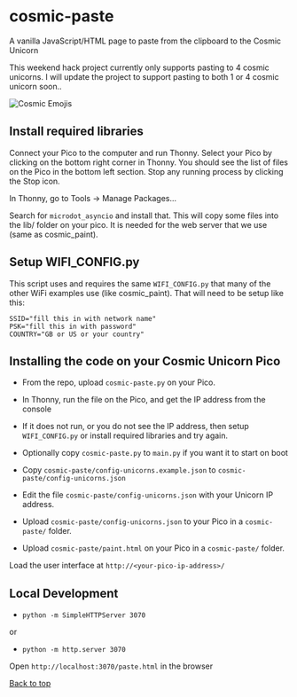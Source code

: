 # cosmic-paste

A vanilla JavaScript/HTML page to paste from the clipboard to the Cosmic Unicorn

This weekend hack project currently only supports pasting to 4 cosmic unicorns. I will update the project to support pasting to both 1 or 4 cosmic unicorn soon..

![Cosmic Emojis](https://chriscarey.com/images/pimoroni/unicorn/cosmic-paste-1.jpeg "Cosmic Paste")

## Install required libraries

Connect your Pico to the computer and run Thonny. Select your Pico by clicking on the bottom right corner in Thonny. You should see the list of files on the Pico in the bottom left section. Stop any running process by clicking the Stop icon.

In Thonny, go to Tools -> Manage Packages...

Search for `microdot_asyncio` and install that. This will copy some files into the lib/ folder on your pico. It is needed for the web server that we use (same as cosmic_paint).

## Setup WIFI_CONFIG.py

This script uses and requires the same `WIFI_CONFIG.py` that many of the other WiFi examples use (like cosmic_paint). That will need to be setup like this:
```
SSID="fill this in with network name"
PSK="fill this in with password"
COUNTRY="GB or US or your country"
```

## Installing the code on your Cosmic Unicorn Pico

- From the repo, upload `cosmic-paste.py` on your Pico.
- In Thonny, run the file on the Pico, and get the IP address from the console
- If it does not run, or you do not see the IP address, then setup `WIFI_CONFIG.py` or install required libraries and try again.
- Optionally copy `cosmic-paste.py` to `main.py` if you want it to start on boot

- Copy `cosmic-paste/config-unicorns.example.json` to `cosmic-paste/config-unicorns.json`
- Edit the file `cosmic-paste/config-unicorns.json` with your Unicorn IP address.
- Upload `cosmic-paste/config-unicorns.json` to your Pico in a `cosmic-paste/` folder.
- Upload `cosmic-paste/paint.html` on your Pico in a `cosmic-paste/` folder.

Load the user interface at `http://<your-pico-ip-address>/`

## Local Development

- `python -m SimpleHTTPServer 3070`

or

- `python -m http.server 3070`

Open `http://localhost:3070/paste.html` in the browser

[Back to top](https://github.com/chriscareycode/cosmic-unicorn/)

